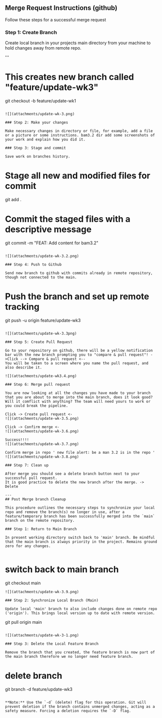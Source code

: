  ## Merge Request Instructions (github)

 Follow these steps for a successful merge request

 ### Step 1: Create Branch

 Create local branch in your projects main directory from your machine to hold changes away from remote repo.

 '''
 # This creates new branch called "feature/update-wk3"
git checkout -b feature/update-wk1
```

![](attachments/update-wk-3.png)

### Step 2: Make your changes

Make necessary changes in directory or file, for example, add a file or a picture or some instructions. bam3.2 dir add some screenshots of your work and explain how you did it.

### Step 3: Stage and commit

Save work on branches history.

```
# Stage all new and modified files for commit
git add .

# Commit the staged files with a descriptive message
git commit -m "FEAT: Add content for bam3.2"
```

![](attachments/update-wk-3.2.png)

### Step 4: Push to Github

Send new branch to github with commits already in remote repository, though not connected to the main.

```
# Push the branch and set up remote tracking
git push -u origin feature/update-wk3
```

![](attachments/update-wk-3.3png)

### Step 5: Create Pull Request

Go to your repository on github, there will be a yellow notification bar with the new branch prompting you to "compare & pull request"! ->Click --> Compare & pull request <--
You will be taken to a screen where you name the pull request, and also describe it.

![](attachments/update-wk3.4.png)

### Step 6: Merge pull request

You are now looking at all the changes you have made to your branch that you are about to merge into the main branch, does it look good? Will it comflict with anything? The team will need yours to work or you could break the pipeline.

Click -> Create pull request <-
![](attachments/update-wk-3.5.png)

Click -> Confirm merge <-
![](attachments/update-wk-3.6.png)

Success!!!!
![](attachments/update-wk-3.7.png)

Confirm merge in repo ' new file alert: be a man 3.2 is in the repo '
![](attachments/update-wk-3.8.png)

### Step 7: Clean up

After merge you should see a delete branch button next to your successful pull request.
It is good practice to delete the new branch after the merge. -> Delete

---
## Post Merge branch Cleanup

This procedure outlines the necessary steps to synchronize your local repo and remove the branch(s) no longer in use, after a feature/temporary branch has been successfully merged into the `main` branch on the remote repository.

### Step 1: Return to Main Branch

In present working directory switch back to 'main' branch. Be mindful that the main branch is always priority in the project. Remains ground zero for any changes.


```
# switch back to main branch
git checkout main
```
![](attachments/update-wk-3.9.png)

### Step 2: Synchronize Local Branch (Main)

Update local 'main' branch to also include changes done on remote repo ('origin'). This brings local version up to date with remote version.

```
git pull origin main
```

![](attachments/update-wk-3-1.png)

### Step 3: Delete the Local Feature Branch

Remove the branch that you created, the feature branch is now part of the main branch therefore we no longer need feature branch.

```
# delete branch
git branch -d feature/update-wk3
```

**Note:** Use the `-d` (delete) flag for this operation. Git will prevent deletion if the branch contains unmerged changes, acting as a safety measure. Forcing a deletion requires the `-D` flag.


